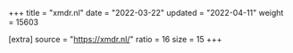 +++
title = "xmdr.nl"
date = "2022-03-22"
updated = "2022-04-11"
weight = 15603

[extra]
source = "https://xmdr.nl/"
ratio = 16
size = 15
+++
